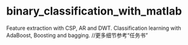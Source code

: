 # binary_classification_with_matlab
Feature extraction with CSP, AR and DWT. Classification learning with AdaBoost, Boosting and bagging.
//更多细节参考“任务书”
